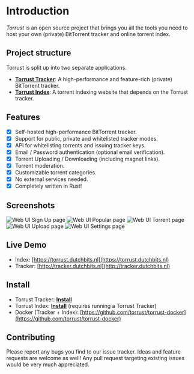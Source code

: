 # Introduction
*Torrust* is an open source project that brings you all the tools you need to host your own (private) BitTorrent tracker and online torrent index.

## Project structure
Torrust is split up into two separate applications.

- [__Torrust Tracker__](https://github.com/torrust/torrust-tracker): A high-performance and feature-rich (private) BitTorrent tracker.
- [__Torrust Index__](https://github.com/torrust/torrust): A torrent indexing website that depends on the Torrust tracker.

## Features
- [X] Self-hosted high-performance BitTorrent tracker.
- [X] Support for public, private and whitelisted tracker modes.
- [X] API for whitelisting torrents and issuing tracker keys.
- [X] Email / Password authentication (optional email verification).
- [X] Torrent Uploading / Downloading (including magnet links).
- [X] Torrent moderation.
- [X] Customizable torrent categories.
- [X] No external services needed.
- [X] Completely written in Rust!

## Screenshots
![Web UI Sign Up page](https://raw.githubusercontent.com/torrust/torrust/main/img/signup.png)
![Web UI Popular page](https://raw.githubusercontent.com/torrust/torrust/main/img/torrents.png)
![Web UI Torrent page](https://raw.githubusercontent.com/torrust/torrust/main/img/torrent.png)
![Web UI Upload page](https://raw.githubusercontent.com/torrust/torrust/main/img/upload.png)
![Web UI Settings page](https://raw.githubusercontent.com/torrust/torrust/main/img/settings.png)

## Live Demo 
- Index: [https://torrust.dutchbits.nl](https://torrust.dutchbits.nl)
- Tracker: [http://tracker.dutchbits.nl](http://tracker.dutchbits.nl)

## Install
- Torrust Tracker: [__Install__](https://torrust.com/torrust-tracker/install)
- Torrust Index: [__Install__](https://torrust.com/torrust-index/install) (requires running a Torrust Tracker)
- Docker (Tracker + Index): [https://github.com/torrust/torrust-docker](https://github.com/torrust/torrust-docker)

## Contributing
Please report any bugs you find to our issue tracker. Ideas and feature requests are welcome as well!
Any pull request targeting existing issues would be very much appreciated.
